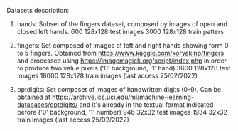 Datasets description:

1) hands:
Subset of the fingers dataset, composed by images of open and closed left hands.
     600 128x128 test images
    3000 128x128 train patters

2) fingers:
Set composed of images of left and right hands showing form 0 to 5 fingers. 
Obtained from https://www.kaggle.com/koryakinp/fingers and processed using 
https://imagemagick.org/script/index.php in order to produce two value pixels
('0' background, '1' hand)
     3600 128x128 test images
    18000 128x128 train images
(last access 25/02/2022)

3) optdigits:
Set composet of images of handwritten digits (0-9).
Can be obtained at https://archive.ics.uci.edu/ml/machine-learning-databases/optdigits/ and
it's already in the textual format indicated before ('0' background, '1' number)
     946 32x32 test images
    1934 32x32 train images
(last access 25/02/2022)
